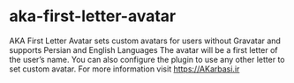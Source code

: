 # aka-first-letter-avatar
AKA First Letter Avatar sets custom avatars for users without Gravatar and supports Persian and English Languages The avatar will be a first letter of the user’s name. You can also configure the plugin to use any other letter to set custom avatar. For more information visit https://AKarbasi.ir
